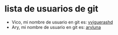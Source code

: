 # lista de usuarios de git

- Vico, mi nombre de usuario en git es: [vviguerashd](https://github.com/vviguerashd)
- Ary, mi nombre de usuario en git es: [aryluna](https://github.com/AryLuna)
